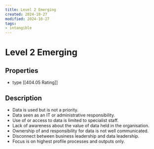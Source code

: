 ```yaml
---
title: Level 2 Emerging
created: 2024-10-27
modified: 2024-10-27
tags: 
- intangible
---
```

# Level 2 Emerging
## Properties
- type [[404.05 Rating]]
## Description
- Data is used but is not a priority.
- Data seen as an IT or administrative responsibility.
- Use of or access to data is limited to specialist staff.
- Lack of awareness about the value of data held in the organisation.
- Ownership of and responsibility for data is not well communicated.
- Disconnect between business leadership and data leadership.
- Focus is on highest profile processes and outputs only.